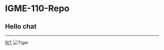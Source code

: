 # **IGME-110-Repo**
## Hello chat
---
[RIT](https://www.rit.edu/)
![Tiger](![image](https://github.com/user-attachments/assets/542a9404-379f-4f9e-8db1-1bff9e6e2273))
